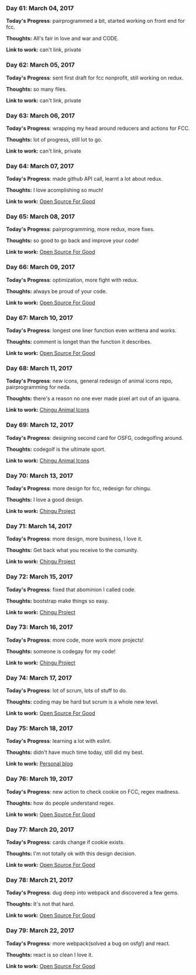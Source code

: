### Day 61: March 04, 2017

**Today's Progress**: pairprogrammed a bit, started working on front end for fcc.

**Thoughts:** All's fair in love and war and CODE.

**Link to work:** can't link, private

### Day 62: March 05, 2017

**Today's Progress**: sent first draft for fcc nonprofit, still working on redux.

**Thoughts:** so many files.

**Link to work:** can't link, private

### Day 63: March 06, 2017

**Today's Progress**: wrapping my head around reducers and actions for FCC.

**Thoughts:** lot of progress, still lot to go.

**Link to work:** can't link, private

### Day 64: March 07, 2017

**Today's Progress**: made github API call, learnt a lot about redux.

**Thoughts:** I love acomplishing so much!

**Link to work:** [Open Source For Good](https://github.com/freeCodeCamp/open-source-for-good-directory)

### Day 65: March 08, 2017

**Today's Progress**: pairprogramming, more redux, more fixes.

**Thoughts:** so good to go back and improve your code!

**Link to work:** [Open Source For Good](https://github.com/freeCodeCamp/open-source-for-good-directory)

### Day 66: March 09, 2017

**Today's Progress**: optimization, more fight with redux.

**Thoughts:** always be proud of your code.

**Link to work:** [Open Source For Good](https://github.com/freeCodeCamp/open-source-for-good-directory)

### Day 67: March 10, 2017

**Today's Progress**: longest one liner function even writtena and works.

**Thoughts:** comment is longet than the function it describes.

**Link to work:** [Open Source For Good](https://github.com/freeCodeCamp/open-source-for-good-directory)

### Day 68: March 11, 2017

**Today's Progress**: new icons, general redesign of animal icons repo, pairprogramming for neda.

**Thoughts:** there's a reason no one ever made pixel art out of an iguana.

**Link to work:** [Chingu Animal Icons](https://github.com/Kornil/Chingu-Animal-Icons)

### Day 69: March 12, 2017

**Today's Progress**: designing second card for OSFG, codegolfing around.

**Thoughts:** codegolf is the ultimate sport.

**Link to work:** [Chingu Animal Icons](https://github.com/Kornil/Chingu-Animal-Icons)

### Day 70: March 13, 2017

**Today's Progress**: more design for fcc, redesign for chingu.

**Thoughts:** I love a good design.

**Link to work:** [Chingu Project](https://github.com/Kornil/project-chingu)

### Day 71: March 14, 2017

**Today's Progress**: more design, more business, I love it.

**Thoughts:** Get back what you receive to the comunity.

**Link to work:** [Chingu Project](https://github.com/Kornil/project-chingu)

### Day 72: March 15, 2017

**Today's Progress**: fixed that abominion I called code.

**Thoughts:** bootstrap make things so easy.

**Link to work:** [Chingu Project](https://github.com/Kornil/project-chingu)

### Day 73: March 16, 2017

**Today's Progress**: more code, more work more projects!

**Thoughts:** someone is codegay for my code!

**Link to work:** [Chingu Project](https://github.com/Kornil/project-chingu)

### Day 74: March 17, 2017

**Today's Progress**: lot of scrum, lots of stuff to do.

**Thoughts:** coding may be hard but scrum is a whole new level.

**Link to work:** [Open Source For Good](https://github.com/freeCodeCamp/open-source-for-good-directory)

### Day 75: March 18, 2017

**Today's Progress**: learning a lot with eslint.

**Thoughts:** didn't have much time today, still did my best.

**Link to work:** [Personal blog](https://github.com/Kornil/personal-blog)

### Day 76: March 19, 2017

**Today's Progress**: new action to check cookie on FCC, regex madness.

**Thoughts:** how do people understand regex.

**Link to work:** [Open Source For Good](https://github.com/freeCodeCamp/open-source-for-good-directory)

### Day 77: March 20, 2017

**Today's Progress**: cards change if cookie exists.

**Thoughts:** I'm not totally ok with this design decision.

**Link to work:** [Open Source For Good](https://github.com/freeCodeCamp/open-source-for-good-directory)

### Day 78: March 21, 2017

**Today's Progress**: dug deep into webpack and discovered a few gems.

**Thoughts:** It's not that hard.

**Link to work:** [Open Source For Good](https://github.com/freeCodeCamp/open-source-for-good-directory)

### Day 79: March 22, 2017

**Today's Progress**: more webpack(solved a bug on osfg!) and react.

**Thoughts:** react is so clean I love it.

**Link to work:** [Open Source For Good](https://github.com/freeCodeCamp/open-source-for-good-directory)
